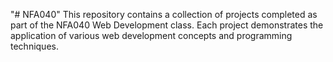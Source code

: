 "# NFA040" 
This repository contains a collection of projects completed as part of the NFA040 Web Development class. Each project demonstrates the application of various web development concepts and programming techniques.
